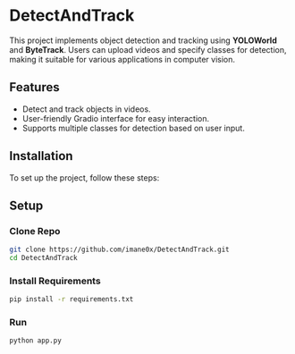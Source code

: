# DetectAndTrack

This project implements object detection and tracking using **YOLOWorld** and **ByteTrack**. Users can upload videos and specify classes for detection, making it suitable for various applications in computer vision.

## Features
- Detect and track objects in videos.
- User-friendly Gradio interface for easy interaction.
- Supports multiple classes for detection based on user input.

## Installation

To set up the project, follow these steps:


## Setup
### Clone Repo
```bash
git clone https://github.com/imane0x/DetectAndTrack.git
cd DetectAndTrack
```
### Install Requirements
```bash
pip install -r requirements.txt
```
### Run
```bash
python app.py 
```
